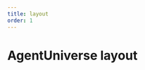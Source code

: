 ```yaml
---
title: layout
order: 1
---
```


# AgentUniverse layout

<code src="../../src/au/layout" compact="true"></code>
